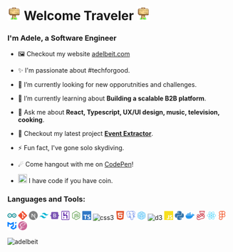 <h1 align="left">
  <img src="./icons/sign.png" width="30px" height="30px" /> 
  Welcome Traveler 
  <img src="./icons/sign.png" width="30px" height="30px" />
</h1>
<h3 align="left">I'm Adele, a Software Engineer</h3>

- 🖼️ Checkout my website [adelbeit.com](https://adelbeit.com) 

- ✨ I'm passionate about #techforgood.

- 🔭 I’m currently looking for new opporutnities and challenges.

- 🌱 I’m currently learning about **Building a scalable B2B platform**.

<!-- - 👨‍💻 All of my projects are available at [https://adelbeit.com](https://adelbeit.com) -->

- 💬 Ask me about **React, Typescript, UX/UI design, music, television, cooking**.

- 📌 Checkout my latest project **[Event Extractor](https://github.com/adelbeit/event-extractor)**.

<!-- - 📄  Learn about my experiences [https://adelbeit.com/developer](https://adelbeit.com/developer) -->

- ⚡ Fun fact, I've gone solo skydiving.

- ☄ Come hangout with me on [CodePen](https://codepen.io/adelbeit)!

- <img align="bottom" src="https://user-images.githubusercontent.com/8835499/218330542-44214625-5d5c-495c-a4a0-b1e033ff95a9.png" width="20px" height="20px"/> I have code if you have coin. 

<h3 align="left">Languages and Tools:</h3>
<p align="left"> 

<a href="https://www.arduino.cc/" target="_blank" rel="noreferrer" style="text-decoration: none; color: inherit;"> 
  <img src="./icons/arduino.svg" alt="arduino" width="20" height="20"/> 
</a> 

<a href="https://git-scm.com/" target="_blank" rel="noreferrer" style="text-decoration: none; color: inherit;"> 
  <img src="./icons/git.svg" alt="git" width="20" height="20"/> 
</a> 

<a href="https://nextjs.org/" target="_blank" rel="noreferrer" style="text-decoration: none; color: inherit;"> 
  <img src="./icons/nextjs.svg" alt="nextjs" width="20" height="20"/> 
</a> 

<a href="https://tailwindcss.com/" target="_blank" rel="noreferrer" style="text-decoration: none; color: inherit;"> 
  <img src="./icons/tailwindcss.svg" alt="tailwind" width="20" height="20"/> 
</a> 

<a href="https://getbootstrap.com" target="_blank" rel="noreferrer" style="text-decoration: none; color: inherit;"> 
  <img src="./icons/bootstrap.svg" alt="bootstrap" width="20" height="20"/> 
</a> 

<a href="https://heroku.com" target="_blank" rel="noreferrer" style="text-decoration: none; color: inherit;"> 
  <img src="./icons/heroku.svg" alt="heroku" width="20" height="20"/> 
</a> 

<a href="https://nodejs.org" target="_blank" rel="noreferrer" style="text-decoration: none; color: inherit;"> 
  <img src="./icons/node.js.svg" alt="nodejs" width="20" height="20"/> 
</a> 

<a href="https://www.typescriptlang.org/" target="_blank" rel="noreferrer" style="text-decoration: none; color: inherit;"> 
  <img src="./icons/typescript.svg" alt="typescript" width="20" height="20"/> 
</a> 

<a href="https://www.w3schools.com/css/" target="_blank" rel="noreferrer" style="text-decoration: none; color: inherit;"> 
  <img src="./icons/css3.svg" alt="css3" width="20" height="20"/> 
</a> 

<a href="https://www.w3.org/html/" target="_blank" rel="noreferrer" style="text-decoration: none; color: inherit;"> 
  <img src="./icons/html5.svg" alt="html5" width="20" height="20"/> 
</a> 

<a href="https://www.postgresql.org" target="_blank" rel="noreferrer" style="text-decoration: none; color: inherit;"> 
  <img src="./icons/postgresql.svg" alt="postgresql" width="20" height="20"/> 
</a> 

<a href="https://webpack.js.org" target="_blank" rel="noreferrer" style="text-decoration: none; color: inherit;"> 
  <img src="./icons/webpack.svg" alt="webpack" width="20" height="20"/> 
</a>

<a href="https://d3js.org/" target="_blank" rel="noreferrer" style="text-decoration: none; color: inherit;"> 
  <img src="./icons/d3.js.svg" alt="d3" width="20" height="20"/> 
</a> 

<a href="https://developer.mozilla.org/en-US/docs/Web/JavaScript" target="_blank" rel="noreferrer" style="text-decoration: none; color: inherit;"> 
  <img src="./icons/javascript.svg" alt="javascript" width="20" height="20"/> 
</a> 

<a href="https://www.python.org" target="_blank" rel="noreferrer" style="text-decoration: none; color: inherit;"> 
  <img src="./icons/python.svg" alt="python" width="20" height="20"/> 
</a> 

<a href="https://www.docker.com/" target="_blank" rel="noreferrer" style="text-decoration: none; color: inherit;"> 
  <img src="./icons/docker.svg" alt="docker" width="20" height="20"/> 
</a> 

<a href="https://jestjs.io" target="_blank" rel="noreferrer" style="text-decoration: none; color: inherit;"> 
  <img src="./icons/jest.svg" alt="jest" width="20" height="20"/> 
</a> 

<a href="https://reactjs.org/" target="_blank" rel="noreferrer" style="text-decoration: none; color: inherit;"> 
  <img src="./icons/react.svg" alt="react" width="20" height="20"/>
</a> 

<a href="https://www.figma.com/" target="_blank" rel="noreferrer" style="text-decoration: none; color: inherit;"> 
  <img src="./icons/figma.svg" alt="figma" width="20" height="20"/> 
</a> 

<a href="https://mui.com/" target="_blank" rel="noreferrer" style="text-decoration: none; color: inherit;"> 
  <img src="./icons/mui.svg" alt="mui" width="20" height="20"/> 
</a> 

<a href="https://sass-lang.com" target="_blank" rel="noreferrer" style="text-decoration: none; color: inherit;"> 
  <img src="./icons/sass.svg" alt="sass" width="20" height="20"/> 
</a> 
</p>

<p align="left">
  <img src="https://komarev.com/ghpvc/?username=adelbeit&label=Adventurers&color=0e75b6&style=flat" alt="adelbeit" /> 
</p>
